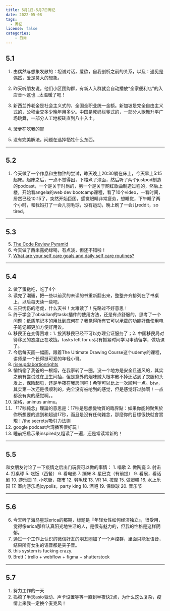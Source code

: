 ```yaml
---
title: 5月1日-5月7日周记
date: 2022-05-08
tags:
  - 周记
license: false
categories:
    - 日常
---
```


## 5.1
1. 由偶然与想象发散的：坦诚对话，爱欲，自我剖析之前的关系，以及：遇见是偶然，爱是莫大的想象。

2. 昨天听朋友说，他们小区团购群，有新人入群就会自动播放“全家便利店”的入店音～这也...太温暖了吧！

3. 新西兰养老金是社会主义式的，全国全职业统一金额。新加坡是完全自由主义式的，公积金交多少晚年用多少。中国是死妈烂爹式的，一部分人歌舞升平广场跳舞，一部分人工地板砖直到八十入土。

6. 菠萝在吃我的胃

7. 没有完美解法，问题在选择牺牲什么东西。

---
## 5.2
 1. 今天做了一个作息和生物钟的尝试，昨天晚上20:30躺在床上，今天早上5:15起床。起床之后，一点不觉得困，下楼煮了泡面，然后听了两个justpod制造的podcast，一个是关于时尚的，另一个是关于网红歌曲制造过程的，然后上楼，开始看angela的web dev bootcamp课程，看了10个video，一看时间，居然已经10:15了，突然开始巨困，感觉眼睛非常疲劳，想睡觉，下午睡了两个小时，和我妈打了一会儿羽毛球，没有运动，晚上刷了一会儿reddit，so tired。
   
---
## 5.3
5. [The Code Review Pyramid](https://www.morling.dev/blog/the-code-review-pyramid/)
7. 今天做了西米露奶绿喝，有点淡，但还不错啦！
8. [What are your self care goals and daily self care routines?](https://www.reddit.com/r/productivity/comments/ug1ob9/what_are_your_self_care_goals_and_daily_self_care/?utm_source=pocket_mylist)

---
## 5.4
2. 做了蛋挞吃，吃了4个
3. 读完了潮骚，把一些以前买的未读的书重新翻出来，整整齐齐排列在了书桌上，以后每天读一些吧。
4. 三只忧伤的老虎，什么天书！太难读了！先略过不好意思！
5. 终于学会了obsidian的tasks插件的使用方法，还是有点舒服的。思考了一个问题：纸质笔记本的用处到底何在？我觉得所有它可以承载的功能好像使用电子笔记都更加方便好用诶。
6. 移民正在变得困难：1. 投资移民已经不可以办理公证服务了；2. 中国移民局对待移民的态度正在收拢。tasks left for us只有抓紧时间学习申请留学，做功课了。
7. 今后每天画一幅画，跟着The Ultimate Drawing Course这个udemy的课程，讲师是一个长得挺可爱的年轻小哥。
8. [riseup4abortionrights](https://riseup4abortionrights.org/may-14-unified-nationwide-protests/)
10. 悄悄偷了我爸的一根烟，在我家转了一圈，没一个地方是安全且通风的，其实之前有尝试过在卫生间抽，但是意外的烟味贼大根本散不掉还沾到了衣服和头发上，保险起见，还是半夜在我房间吧！希望可以比上一次顺利一点。btw，其实第一次还是很顺利的，完全没有被呛到的感觉，但是感觉好过肺啊！一点都没有爽的感觉啊。。
11. 荣格，animus animu。
12. 「17秒純念」理論的意思是：17秒是思想變物質的臨界點：如果你能夠聚焦於你所想要的達到和超過17秒，而且是沒有任何雜念，那麼你的目標很快就會實現！/the secrets/吸引力法则
13. google podcast台湾播客很好玩！
14. 睡前把启示录inspired又粗读了一遍，还是常读常新的！

---
## 5.5
和女朋友讨论了一下疫情之后出门玩耍可以做的事情：
	1. 唱歌
	2. 做陶瓷
	3. 射击
	4. 打桌球
	5. 吃饭（西餐）
	6. 看电影
	7. 蹦床
	8. 星巴克（有前提）
	9. 看展，看话剧
	10. 游乐园
	11. 小吃街，夜市
	12. 羽毛球
	13. VR
	14. 按摩
	15. 做蛋糕
	16. 水上乐园
	17. 室内游乐场joypolis，party king
	18. 酒吧
	19. 保龄球
	20. 音乐节

---
## 5.6
6. 今天听了海马星球erica的那期，标题是『年轻女性如何经济独立』，很受用，觉得像erica那样认真阳光地生活的人，是很有魅力的，但我的性格是这样阴郁。
7. 通过一个工作上认识的微信好友的朋友圈加了一个声控群，里面只能发语音，结果所有女生的语音都是夹子音。
8. this system is fucking crazy.
10. Brett：trello + webflow + figma + shutterstock

---
## 5.7
1. 努力工作的一天
2. 捣腾了半天asio驱动、声卡设置等等一直到半夜快2点，为什么这么复杂，疫情上来我一定换个麦克风！